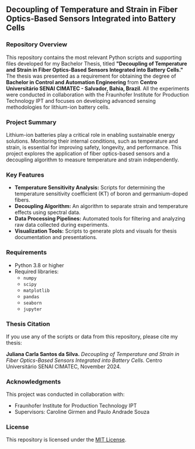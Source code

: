 ## Decoupling of Temperature and Strain in Fiber Optics-Based Sensors Integrated into Battery Cells

### Repository Overview

This repository contains the most relevant Python scripts and supporting files developed for my Bachelor Thesis, titled **"Decoupling of Temperature and Strain in Fiber Optics-Based Sensors Integrated into Battery Cells."** The thesis was presented as a requirement for obtaining the degree of **Bachelor in Control and Automation Engineering** from **Centro Universitário SENAI CIMATEC - Salvador, Bahia, Brazil**. All the experiments were conducted in collaboration with the Fraunhofer Institute for Production Technology IPT and focuses on developing advanced sensing methodologies for lithium-ion battery cells.

### Project Summary

Lithium-ion batteries play a critical role in enabling sustainable energy solutions. Monitoring their internal conditions, such as temperature and strain, is essential for improving safety, longevity, and performance. This project explores the application of fiber optics-based sensors and a decoupling algorithm to measure temperature and strain independently.

### Key Features

- **Temperature Sensitivity Analysis:** Scripts for determining the temperature sensitivity coefficient (KT) of boron and germanium-doped fibers.
- **Decoupling Algorithm:** An algorithm to separate strain and temperature effects using spectral data.
- **Data Processing Pipelines:** Automated tools for filtering and analyzing raw data collected during experiments.
- **Visualization Tools:** Scripts to generate plots and visuals for thesis documentation and presentations.

### Requirements

- Python 3.8 or higher
- Required libraries:
  - `numpy`
  - `scipy`
  - `matplotlib`
  - `pandas`
  - `seaborn`
  - `jupyter`


### Thesis Citation

If you use any of the scripts or data from this repository, please cite my thesis:

**Juliana Carla Santos da Silva.** *Decoupling of Temperature and Strain in Fiber Optics-Based Sensors Integrated into Battery Cells.* Centro Universitário SENAI CIMATEC, November 2024.

### Acknowledgments

This project was conducted in collaboration with:
- Fraunhofer Institute for Production Technology IPT
- Supervisors: Caroline Girmen and Paulo Andrade Souza 

### License

This repository is licensed under the [MIT License](LICENSE).
